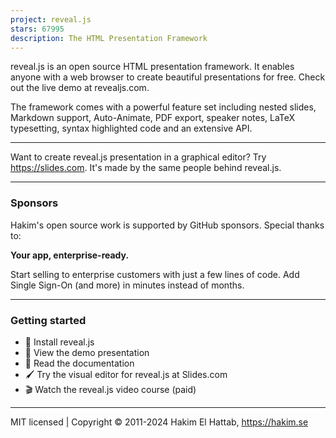```yaml
---
project: reveal.js
stars: 67995
description: The HTML Presentation Framework
---
```


  
  

reveal.js is an open source HTML presentation framework. It enables anyone with a web browser to create beautiful presentations for free. Check out the live demo at revealjs.com.

The framework comes with a powerful feature set including nested slides, Markdown support, Auto-Animate, PDF export, speaker notes, LaTeX typesetting, syntax highlighted code and an extensive API.

* * *

Want to create reveal.js presentation in a graphical editor? Try https://slides.com. It's made by the same people behind reveal.js.

* * *

### Sponsors

Hakim's open source work is supported by GitHub sponsors. Special thanks to:

**Your app, enterprise-ready.**

Start selling to enterprise customers with just a few lines of code. Add Single Sign-On (and more) in minutes instead of months.

* * *

### Getting started

-   🚀 Install reveal.js
-   👀 View the demo presentation
-   📖 Read the documentation
-   🖌 Try the visual editor for reveal.js at Slides.com
-   🎬 Watch the reveal.js video course (paid)

* * *

MIT licensed | Copyright © 2011-2024 Hakim El Hattab, https://hakim.se

